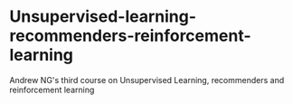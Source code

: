 # Unsupervised-learning-recommenders-reinforcement-learning
Andrew NG's third course on Unsupervised Learning, recommenders and reinforcement learning
